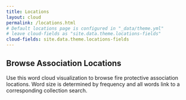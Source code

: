 ```yaml
---
title: Locations
layout: cloud
permalink: /locations.html
# Default locations page is configured in "_data/theme.yml"
# leave cloud-fields as "site.data.theme.locations-fields"
cloud-fields: site.data.theme.locations-fields
---
```


## Browse Association Locations

Use this word cloud visualization to browse fire protective association locations.
Word size is determined by frequency and all words link to a corresponding collection search.
